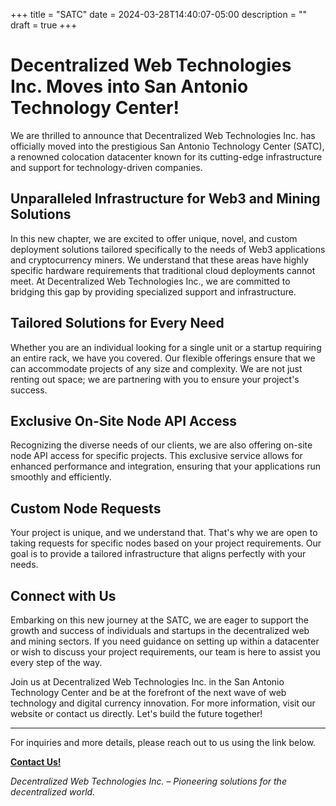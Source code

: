 +++
title = "SATC"
date = 2024-03-28T14:40:07-05:00
description = ""
draft = true
+++

# Decentralized Web Technologies Inc. Moves into San Antonio Technology Center!

We are thrilled to announce that Decentralized Web Technologies Inc. has officially moved into the prestigious San Antonio Technology Center (SATC), a renowned colocation datacenter known for its cutting-edge infrastructure and support for technology-driven companies.

## Unparalleled Infrastructure for Web3 and Mining Solutions

In this new chapter, we are excited to offer unique, novel, and custom deployment solutions tailored specifically to the needs of Web3 applications and cryptocurrency miners. We understand that these areas have highly specific hardware requirements that traditional cloud deployments cannot meet. At Decentralized Web Technologies Inc., we are committed to bridging this gap by providing specialized support and infrastructure.

## Tailored Solutions for Every Need

Whether you are an individual looking for a single unit or a startup requiring an entire rack, we have you covered. Our flexible offerings ensure that we can accommodate projects of any size and complexity. We are not just renting out space; we are partnering with you to ensure your project's success.

## Exclusive On-Site Node API Access

Recognizing the diverse needs of our clients, we are also offering on-site node API access for specific projects. This exclusive service allows for enhanced performance and integration, ensuring that your applications run smoothly and efficiently.

## Custom Node Requests

Your project is unique, and we understand that. That's why we are open to taking requests for specific nodes based on your project requirements. Our goal is to provide a tailored infrastructure that aligns perfectly with your needs.

## Connect with Us

Embarking on this new journey at the SATC, we are eager to support the growth and success of individuals and startups in the decentralized web and mining sectors. If you need guidance on setting up within a datacenter or wish to discuss your project requirements, our team is here to assist you every step of the way.

Join us at Decentralized Web Technologies Inc. in the San Antonio Technology Center and be at the forefront of the next wave of web technology and digital currency innovation. For more information, visit our website or contact us directly. Let's build the future together!

---

For inquiries and more details, please reach out to us using the link below.

[**Contact Us!**](https://dweb.net/#contact)

_Decentralized Web Technologies Inc. – Pioneering solutions for the decentralized world._
